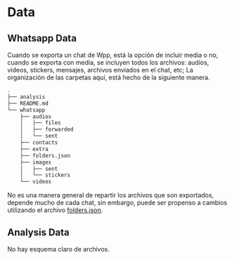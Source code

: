 # Data

## Whatsapp Data

Cuando se exporta un chat de Wpp, está la opción de incluir media o no, cuando se exporta con media, se incluyen todos los archivos: audios, videos, stickers, mensajes, archivos enviados en el chat, etc; La organización de las carpetas aquí, está hecho de la siguiente manera.

``` bash
.
├── analysis
├── README.md
└── whatsapp
    ├── audios
    │   ├── files
    │   ├── forwarded
    │   └── sent
    ├── contacts
    ├── extra
    ├── folders.json
    ├── images
    │   ├── sent
    │   └── stickers
    └── videos
```

No es una manera general de repartir los archivos que son exportados, depende mucho de cada chat, sin embargo, puede ser propenso a cambios utilizando el archivo [folders.json](./whatsapp/folders.json).

## Analysis Data

No hay esquema claro de archivos.
